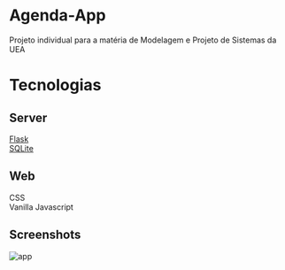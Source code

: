 # Agenda-App
Projeto individual para a matéria de Modelagem e Projeto de Sistemas da UEA

<h1>Tecnologias</h1>
<h2>Server</h1>
<a href="https://flask.palletsprojects.com/en/2.2.x/">Flask</a><br>
<a href='https://www.sqlite.org/'>SQLite</a>
<h2>Web</h2>
CSS<br>
Vanilla Javascript<br>

<h2>Screenshots</h2>

![app](https://i.imgur.com/UNUq58v.jpg)
